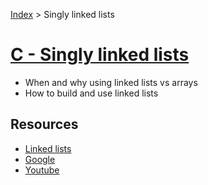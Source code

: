 [Index](../README.md) > Singly linked lists
# [C - Singly linked lists](https://intranet.hbtn.io/projects/229)

- When and why using linked lists vs arrays
- How to build and use linked lists


Resources
---

- [Linked lists](https://www.youtube.com/watch?v=udapt4FGY20&t=130s)
- [Google](https://www.google.com/search?q=linked+lists)
- [Youtube](https://www.youtube.com/results?search_query=linked+lists)
